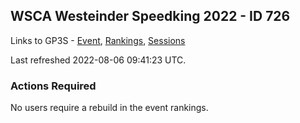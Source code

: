 ## WSCA Westeinder Speedking 2022 - ID 726

Links to GP3S - [Event](https://www.gps-speedsurfing.com/default.aspx?mnu=event&val=726), [Rankings](https://www.gps-speedsurfing.com/default.aspx?mnu=eventranking&val=726), [Sessions](https://www.gps-speedsurfing.com/default.aspx?mnu=eventsessions&val=726)

Last refreshed 2022-08-06 09:41:23 UTC.

### Actions Required

No users require a rebuild in the event rankings.

